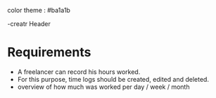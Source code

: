 color theme : #ba1a1b

-creatr Header



# Requirements
- A freelancer can record his hours worked. 
- For this purpose, time logs should be created, edited and deleted.
- overview of how much was worked per day / week / month